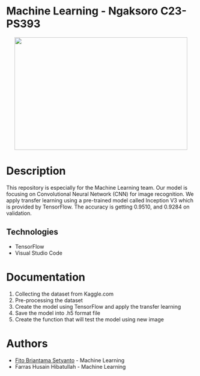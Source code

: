 # Machine Learning - Ngaksoro C23-PS393 
<p align="center">
  <img width="460" height="300" src=![Ngaksoro](https://github.com/Ngaksoro/ML-things/assets/72770884/b2590d4d-751b-40ec-81dc-8c70011dbb23 "Ngaksoro")>
</p>

# Description 
This repository is especially for the Machine Learning team. Our model is focusing on Convolutional Neural Network (CNN) for image recognition. We apply transfer learning using a pre-trained model called Inception V3 which is provided by TensorFlow. The accuracy is getting 0.9510, and 0.9284 on validation. 

## Technologies
* TensorFlow
* Visual Studio Code

# Documentation
1. Collecting the dataset from Kaggle.com
2. Pre-processing the dataset
3. Create the model using TensorFlow and apply the transfer learning
4. Save the model into .h5 format file
5. Create the function that will test the model using new image

# Authors 
* [Fito Briantama Setyanto](https://www.linkedin.com/in/fitobriantama/) - Machine Learning
* Farras Husain Hibatullah - Machine Learning
